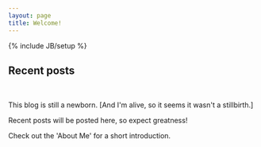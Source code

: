 ```yaml
---
layout: page
title: Welcome!
---
```

{% include JB/setup %}
## Recent posts

<br height=0.5em>

This blog is still a newborn. [And I'm alive, so it seems it wasn't a stillbirth.] 

Recent posts will be posted here, so expect greatness!

Check out the 'About Me' for a short introduction. 




<!-- ## To-Do

<ul>
<li>Make my blog debut! Will be in place of "Touching Base"
</ul>


-->